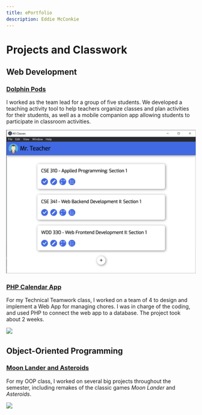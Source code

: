 ```yaml
---
title: ePortfolio
description: Eddie McConkie
---
```


# Projects and Classwork


## Web Development

### [Dolphin Pods](dolphinpods.md)

I worked as the team lead for a group of five students. We developed a teaching activity tool to help teachers organize classes and plan activities for their students, as well as a mobile companion app allowing students to participate in classroom activities.

<img src="images/dolphinpod01.png" max-width="400">


### [PHP Calendar App](calendar.md)

For my Technical Teamwork class, I worked on a team of 4 to design and implement a Web App for managing chores. I was in charge of the coding, and used PHP to connect the web app to a database. The project took about 2 weeks.

<img src="images/Chores4Life_Calendar.png" max-width="400">


## Object-Oriented Programming

### [Moon Lander and Asteroids](asteroids.md)

For my OOP class, I worked on several big projects throughout the semester, including remakes of the classic games *Moon Lander* and *Asteroids*.

<img src="images/Asteroids.png" max-width="400">

